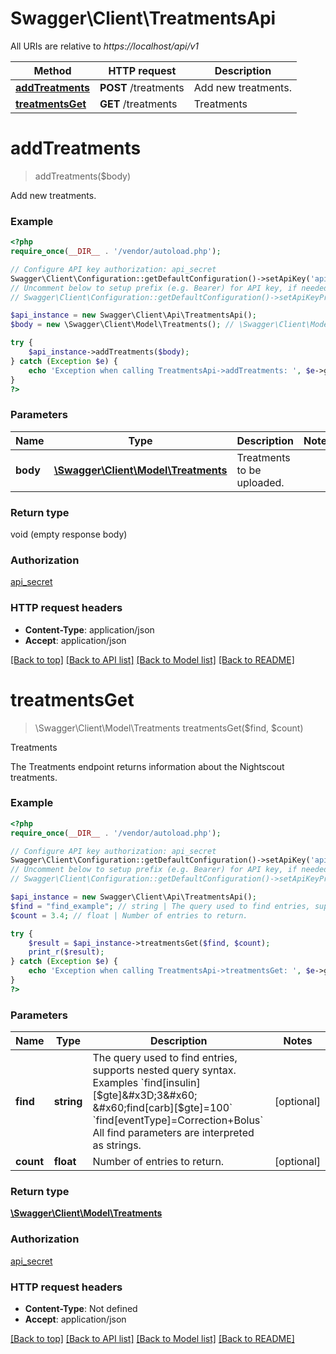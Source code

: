 # Swagger\Client\TreatmentsApi

All URIs are relative to *https://localhost/api/v1*

Method | HTTP request | Description
------------- | ------------- | -------------
[**addTreatments**](TreatmentsApi.md#addTreatments) | **POST** /treatments | Add new treatments.
[**treatmentsGet**](TreatmentsApi.md#treatmentsGet) | **GET** /treatments | Treatments


# **addTreatments**
> addTreatments($body)

Add new treatments.



### Example
```php
<?php
require_once(__DIR__ . '/vendor/autoload.php');

// Configure API key authorization: api_secret
Swagger\Client\Configuration::getDefaultConfiguration()->setApiKey('api_secret', 'YOUR_API_KEY');
// Uncomment below to setup prefix (e.g. Bearer) for API key, if needed
// Swagger\Client\Configuration::getDefaultConfiguration()->setApiKeyPrefix('api_secret', 'Bearer');

$api_instance = new Swagger\Client\Api\TreatmentsApi();
$body = new \Swagger\Client\Model\Treatments(); // \Swagger\Client\Model\Treatments | Treatments to be uploaded.

try {
    $api_instance->addTreatments($body);
} catch (Exception $e) {
    echo 'Exception when calling TreatmentsApi->addTreatments: ', $e->getMessage(), PHP_EOL;
}
?>
```

### Parameters

Name | Type | Description  | Notes
------------- | ------------- | ------------- | -------------
 **body** | [**\Swagger\Client\Model\Treatments**](../Model/\Swagger\Client\Model\Treatments.md)| Treatments to be uploaded. |

### Return type

void (empty response body)

### Authorization

[api_secret](../../README.md#api_secret)

### HTTP request headers

 - **Content-Type**: application/json
 - **Accept**: application/json

[[Back to top]](#) [[Back to API list]](../../README.md#documentation-for-api-endpoints) [[Back to Model list]](../../README.md#documentation-for-models) [[Back to README]](../../README.md)

# **treatmentsGet**
> \Swagger\Client\Model\Treatments treatmentsGet($find, $count)

Treatments

The Treatments endpoint returns information about the Nightscout treatments.

### Example
```php
<?php
require_once(__DIR__ . '/vendor/autoload.php');

// Configure API key authorization: api_secret
Swagger\Client\Configuration::getDefaultConfiguration()->setApiKey('api_secret', 'YOUR_API_KEY');
// Uncomment below to setup prefix (e.g. Bearer) for API key, if needed
// Swagger\Client\Configuration::getDefaultConfiguration()->setApiKeyPrefix('api_secret', 'Bearer');

$api_instance = new Swagger\Client\Api\TreatmentsApi();
$find = "find_example"; // string | The query used to find entries, supports nested query syntax.  Examples `find[insulin][$gte]=3` `find[carb][$gte]=100` `find[eventType]=Correction+Bolus` All find parameters are interpreted as strings.
$count = 3.4; // float | Number of entries to return.

try {
    $result = $api_instance->treatmentsGet($find, $count);
    print_r($result);
} catch (Exception $e) {
    echo 'Exception when calling TreatmentsApi->treatmentsGet: ', $e->getMessage(), PHP_EOL;
}
?>
```

### Parameters

Name | Type | Description  | Notes
------------- | ------------- | ------------- | -------------
 **find** | **string**| The query used to find entries, supports nested query syntax.  Examples &#x60;find[insulin][$gte]&#x3D;3&#x60; &#x60;find[carb][$gte]&#x3D;100&#x60; &#x60;find[eventType]&#x3D;Correction+Bolus&#x60; All find parameters are interpreted as strings. | [optional]
 **count** | **float**| Number of entries to return. | [optional]

### Return type

[**\Swagger\Client\Model\Treatments**](../Model/Treatments.md)

### Authorization

[api_secret](../../README.md#api_secret)

### HTTP request headers

 - **Content-Type**: Not defined
 - **Accept**: application/json

[[Back to top]](#) [[Back to API list]](../../README.md#documentation-for-api-endpoints) [[Back to Model list]](../../README.md#documentation-for-models) [[Back to README]](../../README.md)

